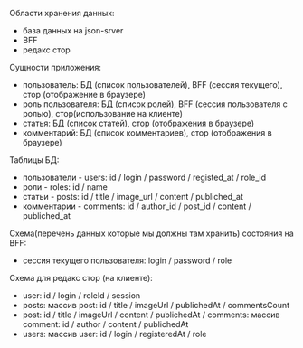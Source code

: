 Области хранения данных:

-   база данных на json-srver
-   BFF
-   редакс стор

Сущности приложения:

-   пользователь: БД (список пользователей), BFF (сессия текущего), стор (отображение в браузере)
-   роль пользователя: БД (список ролей), BFF (сессия пользователя с ролью), стор(использование на клиенте)
-   статья: БД (список статей), стор (отображения в браузере)
-   комментарий: БД (список комментариев), стор (отображения в браузере)

Таблицы БД:

-   пользователи - users: id / login / password / registed_at / role_id
-   роли - roles: id / name
-   статьи - posts: id / title / image_url / content / publiched_at
-   комментарии - comments: id / author_id / post_id / content / publiched_at

Схема(перечень данных которые мы должны там хранить) состояния на BFF:

-   сессия текущего пользователя: login / password / role

Схема для редакс стор (на клиенте):

-   user: id / login / roleId / session
-   posts: массив post: id / title / imageUrl / publichedAt / commentsCount
-   post: id / title / imageUrl / content / publichedAt / comments: массив comment: id / author / content / publichedAt
-   users: массив user: id / login / registeredAt / role
